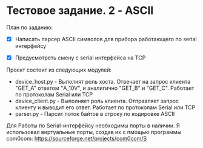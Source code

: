 # Тестовое задание. 2 - ASCII

План по заданию:
- [x] Написать парсер ASCII символов для прибора работающего по serial интерфейсу
- [x] Предусмотреть смену с serial интерфейса на TCP

 
Проект состоит из следующих модулей:
- device_host.py - Выполнят роль хоста. Отвечает на запрос клиента "GET_A" ответом "A_10V", и аналигично "GET_B" и "GET_C". Работает по протоколам Serial или TCP
- device_client.py - Выполняет роль клиента. Отправляет запрос клиенту и выводит его ответ. Работает по протоколам Serial или TCP
- parser.py - Парсит поток байтов в строку по кодировке ASCII

Для Работы по Serial-интерфейсу необходимы порты в наличии. Я использовал виртуальные порты, создав их с пмощью программы com0com: https://sourceforge.net/projects/com0com/S
